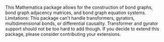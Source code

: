 This Mathematica package allows for the construction of bond graphs, bond graph adjacency matrices, and bond graph equation systems. Limitations: This package can't handle transformers, gyrators, multidimensional bonds, or differential causality. Transformer and gyrator support should not be too hard to add though. If you decide to extend this package, please consider contributing your extensions.
